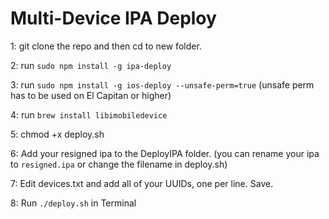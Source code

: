 # Multi-Device IPA Deploy

1: git clone the repo and then cd to new folder.

2: run `sudo npm install -g ipa-deploy`

3: run `sudo npm install -g ios-deploy --unsafe-perm=true` (unsafe perm has to be used on El Capitan or higher)

4: run `brew install libimobiledevice`

5: chmod +x deploy.sh

6: Add your resigned ipa to the DeployIPA folder.
(you can rename your ipa to `resigned.ipa` or change the filename in deploy.sh)

7: Edit devices.txt and add all of your UUIDs, one per line. Save.

8: Run `./deploy.sh` in Terminal
